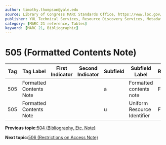 ```yaml
---
author: timothy.thompson@yale.edu
source: Library of Congress MARC Standards Office, https://www.loc.gov/marc/bibliographic/bd505.html
publisher: YUL Technical Services, Resource Discovery Services, Metadata Services Unit
category: [MARC 21 reference, Tables]
keyword: [MARC 21, Bibliographic]
---
```


# 505 \(Formatted Contents Note\)

|Tag|Tag Label|First Indicator|Second Indicator|Subfield|Subfield Label|Repeatable|
|---|---------|---------------|----------------|--------|--------------|----------|
|505|Formatted Contents Note| | |a|Formatted contents note|F|
|505|Formatted Contents Note| | |u|Uniform Resource Identifier|F|

**Previous topic:**[504 \(Bibliography, Etc. Note\)](../tables/504_bib_table.md)

**Next topic:**[506 \(Restrictions on Access Note\)](../tables/506_bib_table.md)

